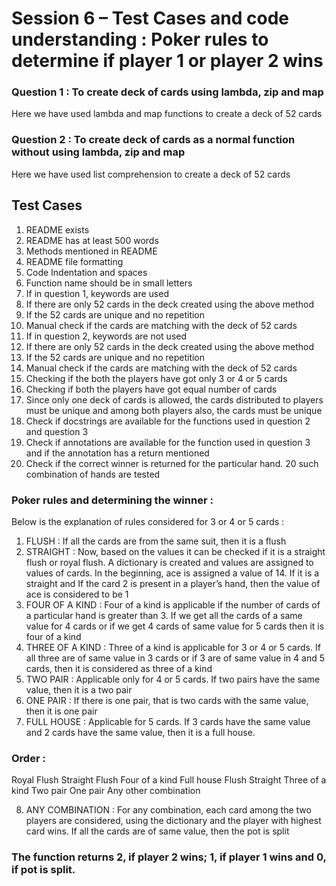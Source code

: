 # Session 6 – Test Cases and code understanding : Poker rules to determine if player 1 or player 2 wins
### Question 1 : To create deck of cards using lambda, zip and map
Here we have used lambda and map functions to create a deck of 52 cards
### Question 2 : To create deck of cards as a normal function without using lambda, zip and map
Here we have used list comprehension to create a deck of 52 cards
## Test Cases
1)  README exists
2)  README has at least 500 words
3)  Methods mentioned in README
4)  README file formatting 
5)  Code Indentation and spaces
6)  Function name should be in small letters
7)  If in question 1, keywords are used
8)  If there are only 52 cards in the deck created using the above method
9)  If the 52 cards are unique and no repetition 
10) Manual check if the cards are matching with the deck of 52 cards
11) If in question 2, keywords are not used
12) If there are only 52 cards in the deck created using the above method
13) If the 52 cards are unique and no repetition 
14) Manual check if the cards are matching with the deck of 52 cards
15) Checking if the both the players have got only 3 or 4 or 5 cards
16) Checking if both the players have got equal number of cards
17) Since only one deck of cards is allowed, the cards distributed to players must be unique and among both players also, the cards must be unique
18) Check if docstrings are available for the functions used in question 2 and question 3
19) Check if annotations are available for the function used in question 3 and if the annotation has a return mentioned
20) Check if the correct winner is returned for the particular hand. 20 such combination of hands are tested 
### Poker rules and determining the winner : 
Below is the explanation of rules considered for 3 or 4 or 5 cards : 
1)  FLUSH : If all the cards are from the same suit, then it is a flush 
2)  STRAIGHT : Now, based on the values it can be checked if it is a straight flush or royal flush. A dictionary is created and values are assigned to values of cards. In the beginning, ace is assigned a value of 14. If it is a straight and If the card 2 is present in a player’s hand, then the value of ace is considered to be 1
3)  FOUR OF A KIND : Four of a kind is applicable if the number of cards of a particular hand is greater than 3. If we get all the cards of a same value for 4 cards or if we get 4 cards of same value for 5 cards then it is four of a kind
4)  THREE OF A KIND : Three of a kind is applicable for 3 or 4 or 5 cards. If all three are of same value in 3 cards or if 3 are of same value in 4 and 5 cards, then it is considered as three of a kind
5)  TWO PAIR : Applicable only for 4 or 5 cards. If two pairs have the same value, then it is a two pair
6)  ONE PAIR : If there is one pair, that is two cards with the same value, then it is one pair
7)  FULL HOUSE : Applicable for 5 cards. If 3 cards have the same value and 2 cards have the same value, then it is a full house.
### Order : 
Royal Flush 
Straight Flush
Four of a kind
Full house
Flush
Straight
Three of a kind
Two pair
One pair
Any other combination

8)  ANY COMBINATION : For any combination, each card among the two players are considered, using the dictionary and the player with highest card wins. If all the cards are of same value, then the pot is split
### The function returns 2, if player 2 wins; 1, if player 1 wins and 0, if pot is split.

